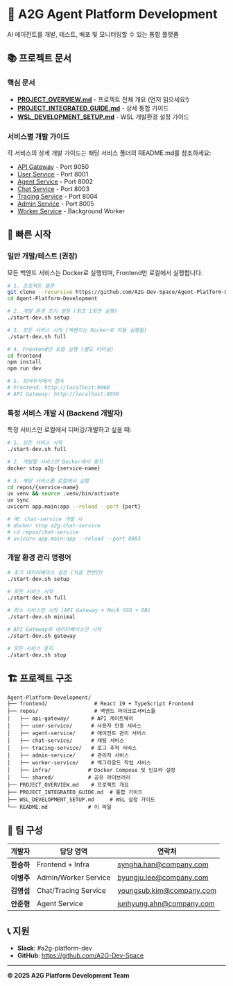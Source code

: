 # 🚀 A2G Agent Platform Development

AI 에이전트를 개발, 테스트, 배포 및 모니터링할 수 있는 통합 플랫폼

## 📚 프로젝트 문서

### 핵심 문서
- **[PROJECT_OVERVIEW.md](./PROJECT_OVERVIEW.md)** - 프로젝트 전체 개요 (먼저 읽으세요!)
- **[PROJECT_INTEGRATED_GUIDE.md](./PROJECT_INTEGRATED_GUIDE.md)** - 상세 통합 가이드
- **[WSL_DEVELOPMENT_SETUP.md](./WSL_DEVELOPMENT_SETUP.md)** - WSL 개발환경 설정 가이드

### 서비스별 개발 가이드
각 서비스의 상세 개발 가이드는 해당 서비스 폴더의 README.md를 참조하세요:

- [API Gateway](./repos/api-gateway/README.md) - Port 9050
- [User Service](./repos/user-service/README.md) - Port 8001
- [Agent Service](./repos/agent-service/README.md) - Port 8002
- [Chat Service](./repos/chat-service/README.md) - Port 8003
- [Tracing Service](./repos/tracing-service/README.md) - Port 8004
- [Admin Service](./repos/admin-service/README.md) - Port 8005
- [Worker Service](./repos/worker-service/README.md) - Background Worker

## 🚀 빠른 시작

### 일반 개발/테스트 (권장)

모든 백엔드 서비스는 Docker로 실행되며, Frontend만 로컬에서 실행합니다.

```bash
# 1. 프로젝트 클론
git clone --recursive https://github.com/A2G-Dev-Space/Agent-Platform-Development.git
cd Agent-Platform-Development

# 2. 개발 환경 초기 설정 (최초 1회만 실행)
./start-dev.sh setup

# 3. 모든 서비스 시작 (백엔드는 Docker로 자동 실행됨)
./start-dev.sh full

# 4. Frontend만 로컬 실행 (별도 터미널)
cd frontend
npm install
npm run dev

# 5. 브라우저에서 접속
# Frontend: http://localhost:9060
# API Gateway: http://localhost:9050
```

### 특정 서비스 개발 시 (Backend 개발자)

특정 서비스만 로컬에서 디버깅/개발하고 싶을 때:

```bash
# 1. 모든 서비스 시작
./start-dev.sh full

# 2. 개발할 서비스만 Docker에서 중지
docker stop a2g-{service-name}

# 3. 해당 서비스를 로컬에서 실행
cd repos/{service-name}
uv venv && source .venv/bin/activate
uv sync
uvicorn app.main:app --reload --port {port}

# 예: chat-service 개발 시
# docker stop a2g-chat-service
# cd repos/chat-service
# uvicorn app.main:app --reload --port 8003
```

### 개발 환경 관리 명령어

```bash
# 초기 데이터베이스 설정 (처음 한번만)
./start-dev.sh setup

# 모든 서비스 시작
./start-dev.sh full

# 최소 서비스만 시작 (API Gateway + Mock SSO + DB)
./start-dev.sh minimal

# API Gateway와 데이터베이스만 시작
./start-dev.sh gateway

# 모든 서비스 중지
./start-dev.sh stop
```

## 🏗️ 프로젝트 구조

```
Agent-Platform-Development/
├── frontend/               # React 19 + TypeScript Frontend
├── repos/                  # 백엔드 마이크로서비스들
│   ├── api-gateway/       # API 게이트웨이
│   ├── user-service/      # 사용자 인증 서비스
│   ├── agent-service/     # 에이전트 관리 서비스
│   ├── chat-service/      # 채팅 서비스
│   ├── tracing-service/   # 로그 추적 서비스
│   ├── admin-service/     # 관리자 서비스
│   ├── worker-service/    # 백그라운드 작업 서비스
│   ├── infra/            # Docker Compose 및 인프라 설정
│   └── shared/           # 공유 라이브러리
├── PROJECT_OVERVIEW.md    # 프로젝트 개요
├── PROJECT_INTEGRATED_GUIDE.md  # 통합 가이드
├── WSL_DEVELOPMENT_SETUP.md     # WSL 설정 가이드
└── README.md             # 이 파일

```

## 👥 팀 구성

| 개발자 | 담당 영역 | 연락처 |
|--------|-----------|--------|
| **한승하** | Frontend + Infra | syngha.han@company.com |
| **이병주** | Admin/Worker Service | byungju.lee@company.com |
| **김영섭** | Chat/Tracing Service | youngsub.kim@company.com |
| **안준형** | Agent Service | junhyung.ahn@company.com |

## 📞 지원

- **Slack**: #a2g-platform-dev
- **GitHub**: https://github.com/A2G-Dev-Space

---

**© 2025 A2G Platform Development Team**